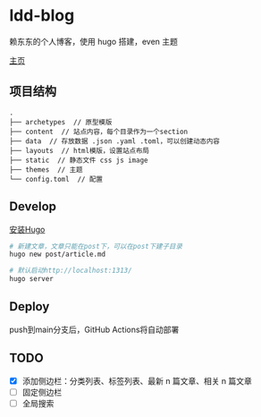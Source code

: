 # ldd-blog

赖东东的个人博客，使用 hugo 搭建，even 主题

[主页](https://blog.abigballoon.top/)

## 项目结构

```
.
├── archetypes  // 原型模版
├── content  // 站点内容，每个目录作为一个section
├── data  // 存放数据 .json .yaml .toml，可以创建动态内容
├── layouts  // html模版，设置站点布局
├── static  // 静态文件 css js image
├── themes  // 主题
└── config.toml  // 配置
```

## Develop

[安装Hugo](https://gohugo.io/getting-started/installing)

```bash
# 新建文章，文章只能在post下，可以在post下建子目录
hugo new post/article.md

# 默认启动http://localhost:1313/
hugo server

```

## Deploy

push到main分支后，GitHub Actions将自动部署

## TODO

- [x] 添加侧边栏：分类列表、标签列表、最新 n 篇文章、相关 n 篇文章
- [ ] 固定侧边栏
- [ ] 全局搜索
